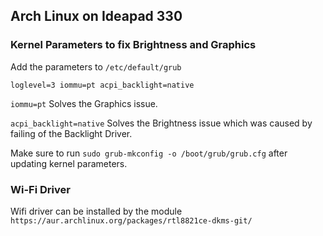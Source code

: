 ## Arch Linux on Ideapad 330

### Kernel Parameters to fix Brightness and Graphics

Add the parameters to `/etc/default/grub`

```
loglevel=3 iommu=pt acpi_backlight=native
```

`iommu=pt` Solves the Graphics issue.

`acpi_backlight=native` Solves the Brightness issue which was caused by failing of the Backlight Driver.

Make sure to run `sudo grub-mkconfig -o /boot/grub/grub.cfg` after updating kernel parameters.

### Wi-Fi Driver

Wifi driver can be installed by the module `https://aur.archlinux.org/packages/rtl8821ce-dkms-git/`
